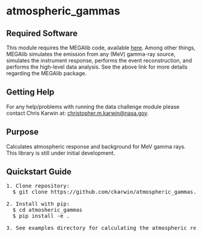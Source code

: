 # atmospheric_gammas

## Required Software <br />
This module requires the MEGAlib code, available [here](http://megalibtoolkit.com/home.html). Among other things, MEGAlib simulates the emission from any (MeV) gamma-ray source, simulates the instrument response, performs the event reconstruction, and performs the high-level data analysis. See the above link for more details regarding the MEGAlib package.   

## Getting Help <br />
For any help/problems with running the data challenge module please contact Chris Karwin at: christopher.m.karwin@nasa.gov. 

## Purpose <br />
Calculates atmospheric response and background for MeV gamma rays. This library is still under initial development.   

## Quickstart Guide <br /> 
<pre>
1. Clone repository:
  $ git clone https://github.com/ckarwin/atmospheric_gammas.git

2. Install with pip:
  $ cd atmosheric_gammas
  $ pip install -e .
     
3. See examples directory for calculating the atmospheric response using a rectangular mass model of the atmosphere.  

</pre>
